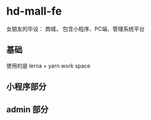 # hd-mall-fe

女朋友的毕设： 
商城， 包含小程序、PC端、管理系统平台

## 基础
使用的是 lerna + yarn work space 


## 小程序部分


## admin 部分

